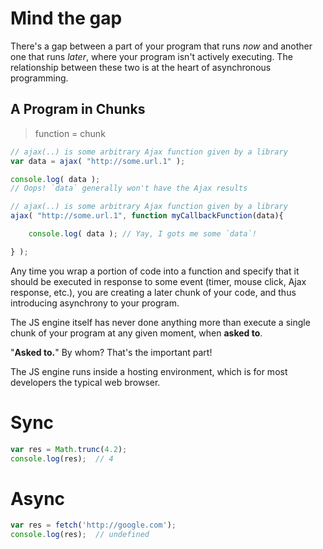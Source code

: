 # Mind the gap

There's a gap between a part of your program that runs *now* and another one that runs *later*, where your program isn't actively executing.
The relationship between these two is at the heart of asynchronous programming.


## A Program in Chunks
> function = chunk

```javascript
// ajax(..) is some arbitrary Ajax function given by a library
var data = ajax( "http://some.url.1" );

console.log( data );
// Oops! `data` generally won't have the Ajax results
```

```javascript
// ajax(..) is some arbitrary Ajax function given by a library
ajax( "http://some.url.1", function myCallbackFunction(data){

    console.log( data ); // Yay, I gots me some `data`!

} );
```

Any time you wrap a portion of code into a function and specify that it should be executed in response to some event (timer, mouse click, Ajax response, etc.), you are creating a later chunk of your code, and thus introducing asynchrony to your program.

The JS engine itself has never done anything more than execute a single chunk of your program at any given moment, when **asked to**.

"**Asked to.**" By whom? That's the important part!

The JS engine runs inside a hosting environment, which is for most developers the typical web browser.


# Sync
```javascript
var res = Math.trunc(4.2);
console.log(res);  // 4
```

# Async
```javascript
var res = fetch('http://google.com');
console.log(res);  // undefined
```
